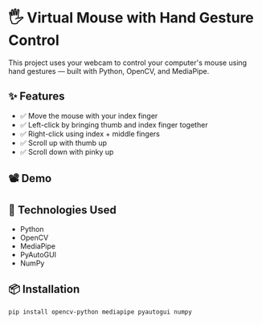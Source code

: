 # 🖐 Virtual Mouse with Hand Gesture Control

This project uses your webcam to control your computer's mouse using hand gestures — built with Python, OpenCV, and MediaPipe.

## ✨ Features

- ✅ Move the mouse with your index finger
- ✅ Left-click by bringing thumb and index finger together
- ✅ Right-click using index + middle fingers
- ✅ Scroll up with thumb up
- ✅ Scroll down with pinky up

## 📽 Demo


## 🧠 Technologies Used

- Python
- OpenCV
- MediaPipe
- PyAutoGUI
- NumPy

## 📦 Installation

```bash
pip install opencv-python mediapipe pyautogui numpy
